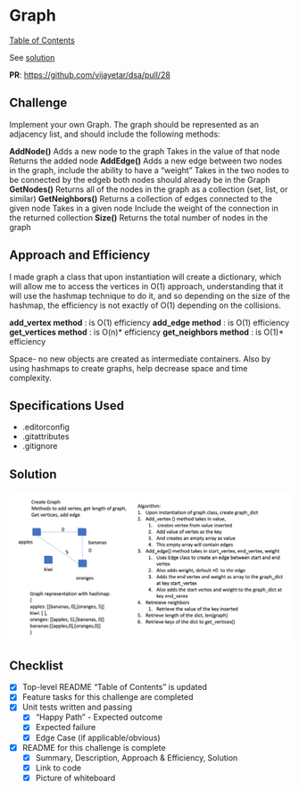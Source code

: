 # Graph

[Table of Contents](../../../README.md)

See [solution](graph.py)

__PR__: https://github.com/vijayetar/dsa/pull/28

## Challenge
Implement your own Graph. The graph should be represented as an adjacency list, and should include the following methods:

__AddNode()__
Adds a new node to the graph
Takes in the value of that node
Returns the added node
__AddEdge()__
Adds a new edge between two nodes in the graph, include the ability to have a “weight”
Takes in the two nodes to be connected by the edgeb both nodes should already be in the Graph
__GetNodes()__
Returns all of the nodes in the graph as a collection (set, list, or similar)
__GetNeighbors()__
Returns a collection of edges connected to the given node
Takes in a given node
Include the weight of the connection in the returned collection
__Size()__
Returns the total number of nodes in the graph

## Approach and Efficiency
I made graph a class that upon instantiation will create a dictionary, which will allow me to access the vertices in O(1) approach, understanding that it will use the hashmap technique to do it, and so depending on the size of the hashmap, the efficiency is not exactly of O(1) depending on the collisions.

__add_vertex method__ : is O(1) efficiency
__add_edge method__ : is O(1) efficiency
__get_vertices method__ : is O(n)* efficiency
__get_neighbors method__ : is O(1)* efficiency

Space- no new objects are created as intermediate containers.  Also by using hashmaps to create graphs, help decrease space and time complexity.

## Specifications Used
* .editorconfig
* .gitattributes
* .gitignore


## Solution
![graph](../../assets/graph.png)

## Checklist
 - [x] Top-level README “Table of Contents” is updated
 - [x] Feature tasks for this challenge are completed
 - [x] Unit tests written and passing
     - [x] “Happy Path” - Expected outcome
     - [x] Expected failure
     - [x] Edge Case (if applicable/obvious)
 - [x] README for this challenge is complete
     - [x] Summary, Description, Approach & Efficiency, Solution
     - [x] Link to code
     - [x] Picture of whiteboard

